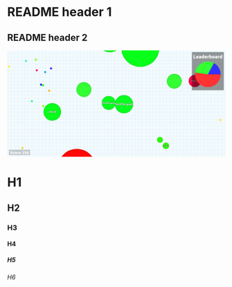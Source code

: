 <html>
<body>
<h1>README header 1</h1>
<h2>README header 2</h2>
<img src="test.png" alt="">
</body>
</html>


# H1
## H2
### H3
#### H4
##### H5
###### H6